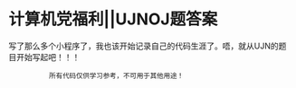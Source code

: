 # 计算机党福利||UJNOJ题答案
写了那么多个小程序了，我也该开始记录自己的代码生涯了。唔，就从UJN的题目开始写起吧！！！


              所有代码仅供学习参考，不可用于其他用途！
